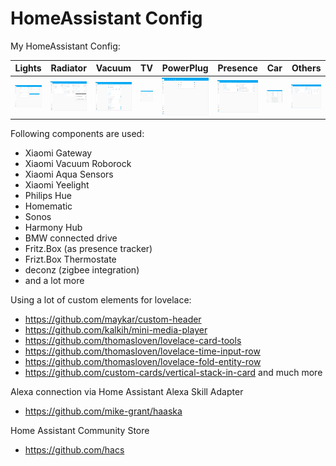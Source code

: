 # HomeAssistant Config

My HomeAssistant Config:

Lights | Radiator | Vacuum | TV | PowerPlug | Presence | Car | Others
---------- | ----------- | ------------ | ----------- | ----------- | ----------- | ----------- | -----------
<img src="https://github.com/deluxestyle/HassioConfig/blob/master/docs/screenshots/light.png" alt="Lichter" > | <img src="https://github.com/deluxestyle/HassioConfig/blob/master/docs/screenshots/radiator.png" alt="Heizung"> | <img src="https://github.com/deluxestyle/HassioConfig/blob/master/docs/screenshots/vacuum.png" alt="Staubsauger"> | <img src="https://github.com/deluxestyle/HassioConfig/blob/master/docs/screenshots/entertainment.png" alt="Multimedia"> | <img src="https://github.com/deluxestyle/HassioConfig/blob/master/docs/screenshots/power_plugs.png" alt="Steckdosen"> | <img src="https://github.com/deluxestyle/HassioConfig/blob/master/docs/screenshots/presence.png" alt="Anwesenheit"> | <img src="https://github.com/deluxestyle/HassioConfig/blob/master/docs/screenshots/car.png" alt="Auto"> | <img src="https://github.com/deluxestyle/HassioConfig/blob/master/docs/screenshots/other.png" alt="Sonstiges"> |

Following components are used:
* Xiaomi Gateway
* Xiaomi Vacuum Roborock
* Xiaomi Aqua Sensors
* Xiaomi Yeelight
* Philips Hue
* Homematic
* Sonos
* Harmony Hub
* BMW connected drive
* Fritz.Box (as presence tracker)
* Frizt.Box Thermostate
* deconz (zigbee integration)
* and a lot more

Using a lot of custom elements for lovelace:
* https://github.com/maykar/custom-header
* https://github.com/kalkih/mini-media-player
* https://github.com/thomasloven/lovelace-card-tools
* https://github.com/thomasloven/lovelace-time-input-row
* https://github.com/thomasloven/lovelace-fold-entity-row
* https://github.com/custom-cards/vertical-stack-in-card
and much more

Alexa connection via Home Assistant Alexa Skill Adapter
* https://github.com/mike-grant/haaska

Home Assistant Community Store
* https://github.com/hacs

